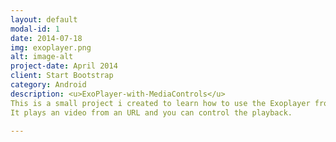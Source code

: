 ```yaml
---
layout: default
modal-id: 1
date: 2014-07-18
img: exoplayer.png
alt: image-alt
project-date: April 2014
client: Start Bootstrap
category: Android
description: <u>ExoPlayer-with-MediaControls</u>
This is a small project i created to learn how to use the Exoplayer from Google.
It plays an video from an URL and you can control the playback.

---
```

